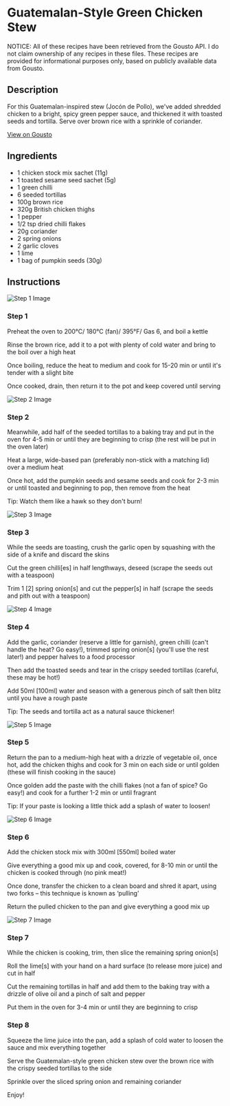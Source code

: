 # Guatemalan-Style Green Chicken Stew

NOTICE: All of these recipes have been retrieved from the Gousto API. I do not claim ownership of any recipes in these files. These recipes are provided for informational purposes only, based on publicly available data from Gousto.

## Description

For this Guatemalan-inspired stew (Jocón de Pollo), we've added shredded chicken to a bright, spicy green pepper sauce, and thickened it with toasted seeds and tortilla. Serve over brown rice with a sprinkle of coriander. 

[View on Gousto](https://www.gousto.co.uk/recipes/cookbook/guatemalan-style-green-chicken-stew)

## Ingredients

- 1 chicken stock mix sachet (11g)
- 1 toasted sesame seed sachet (5g)
- 1 green chilli
- 6 seeded tortillas
- 100g brown rice
- 320g British chicken thighs
- 1 pepper
- 1/2 tsp dried chilli flakes
- 20g coriander
- 2 spring onions
- 2 garlic cloves
- 1 lime
- 1 bag of pumpkin seeds (30g)

## Instructions

![Step 1 Image](https://production-media.gousto.co.uk/cms/recipe-step-image/Step-1-1613561625472-x200.jpg)

### Step 1

Preheat the oven to 200°C/ 180°C (fan)/ 395°F/ Gas 6, and boil a kettle

Rinse the brown rice, add it to a pot with plenty of cold water and bring to the boil over a high heat

Once boiling, reduce the heat to medium and cook for 15-20 min or until it's tender with a slight bite

Once cooked, drain, then return it to the pot and keep covered until serving

![Step 2 Image](https://production-media.gousto.co.uk/cms/recipe-step-image/Step-2-1613561633824-x200.jpg)

### Step 2

Meanwhile, add half of the seeded tortillas to a baking tray and put in the oven for 4-5 min or until they are beginning to crisp (the rest will be put in the oven later)

Heat a large, wide-based pan (preferably non-stick with a matching lid) over a medium heat

Once hot, add the pumpkin seeds and sesame seeds and cook for 2-3 min or until toasted and beginning to pop, then remove from the heat

Tip: Watch them like a hawk so they don't burn!

![Step 3 Image](https://production-media.gousto.co.uk/cms/recipe-step-image/Step-3-1613561662637-x200.jpg)

### Step 3

While the seeds are toasting, crush the garlic open by squashing with the side of a knife and discard the skins

Cut the green chilli<span class="text-danger">[es]</span> in half lengthways, deseed (scrape the seeds out with a teaspoon)

Trim 1 <span class="text-danger">[2]</span> spring onion<span class="text-danger">[s]</span> and cut the pepper<span class="text-danger">[s]</span> in half (scrape the seeds and pith out with a teaspoon)

![Step 4 Image](https://production-media.gousto.co.uk/cms/recipe-step-image/Step-4-1613561688869-x200.jpg)

### Step 4

Add the garlic, coriander (reserve a little for garnish), green chilli (can't handle the heat? Go easy!), trimmed spring onion<span class="text-danger">[s]</span> (you'll use the rest later!) and pepper halves to a food processor

Then add the toasted seeds and tear in the crispy seeded tortillas (careful, these may be hot!)

Add 50ml <span class="text-danger">[100ml] </span>water and season with a generous pinch of salt then blitz until you have a rough paste

Tip: The seeds and tortilla act as a natural sauce thickener!

![Step 5 Image](https://production-media.gousto.co.uk/cms/recipe-step-image/Step-5-1613561828282-x200.jpg)

### Step 5

Return the pan to a medium-high heat with a drizzle of vegetable oil, once hot, add the chicken thighs and cook for 3 min on each side or until golden (these will finish cooking in the sauce)

Once golden add the paste with the chilli flakes (not a fan of spice? Go easy!) and cook for a further 1-2 min or until fragrant

Tip: If your paste is looking a little thick add a splash of water to loosen!

![Step 6 Image](https://production-media.gousto.co.uk/cms/recipe-step-image/Step-6-1613562850801-x200.jpg)

### Step 6

Add the chicken stock mix with 300ml <span class="text-danger">[550ml]</span> boiled water

Give everything a good mix up and cook, covered, for 8-10 min or until the chicken is cooked through (no pink meat!)

Once done, transfer the chicken to a clean board and shred it apart, using two forks – this technique is known as ‘pulling’

Return the pulled chicken to the pan and give everything a good mix up

![Step 7 Image](https://production-media.gousto.co.uk/cms/recipe-step-image/Step-7-1613562871552-x200.jpg)

### Step 7

While the chicken is cooking, trim, then slice the remaining spring onion<span class="text-danger">[s]</span>

Roll the lime<span class="text-danger">[s]</span> with your hand on a hard surface (to release more juice) and cut in half

Cut the remaining tortillas in half and add them to the baking tray with a drizzle of olive oil and a pinch of salt and pepper

Put them in the oven for 3-4 min or until they are beginning to crisp

### Step 8

Squeeze the lime juice into the pan, add a splash of cold water to loosen the sauce and mix everything together

Serve the Guatemalan-style green chicken stew over the brown rice with the crispy seeded tortillas to the side

Sprinkle over the sliced spring onion and remaining coriander

Enjoy!

